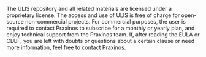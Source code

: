 The ULIS repository and all related materials are licensed under a proprietary license.
The access and use of ULIS is free of charge for open-source non-commercial projects. For commercial purposes, the user is required to contact Praxinos to subscribe for a monthly or yearly plan, and enjoy technical support from the Praxinos team. If, after reading the EULA or CLUF, you are left with doubts or questions about a certain clause or need more information, feel free to contact Praxinos.

